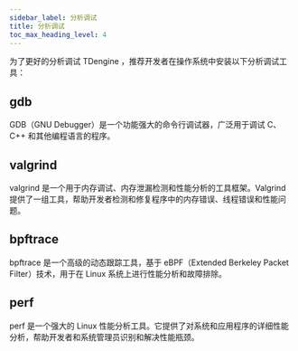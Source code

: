 ```yaml
---
sidebar_label: 分析调试
title: 分析调试
toc_max_heading_level: 4
---
```

为了更好的分析调试 TDengine ，推荐开发者在操作系统中安装以下分析调试工具：
## gdb
GDB（GNU Debugger）是一个功能强大的命令行调试器，广泛用于调试 C、C++ 和其他编程语言的程序。
## valgrind 
valgrind 是一个用于内存调试、内存泄漏检测和性能分析的工具框架。Valgrind 提供了一组工具，帮助开发者检测和修复程序中的内存错误、线程错误和性能问题。
## bpftrace  
bpftrace 是一个高级的动态跟踪工具，基于 eBPF（Extended Berkeley Packet Filter）技术，用于在 Linux 系统上进行性能分析和故障排除。
## perf
perf 是一个强大的 Linux 性能分析工具。它提供了对系统和应用程序的详细性能分析，帮助开发者和系统管理员识别和解决性能瓶颈。